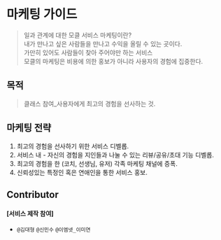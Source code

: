 # 마케팅 가이드
> 일과 관계에 대한 모클 서비스 마케팅이란?   
> 내가 만나고 싶은 사람들을 만나고 수익을 올릴 수 있는 곳이다.    
> 가만히 있어도 사람들이 찾아 주어야만 하는 서비스    
> 모클의 마케팅은 비용에 의한 홍보가 아니라 사용자의 경험에 집중한다.   

## 목적

> 클래스 참여_사용자에게 최고의 경험을 선사하는 것. 


## 마케팅 전략

1. 최고의 경험을 선사하기 위한 서비스 디벨롭. 
2. 서비스 내 - 자신의 경험을 지인들과 나눌 수 있는 리뷰/공유/초대 기능 디벨롭.
3. 최고의 경험을 한 (코치, 선생님, 유저) 각족 마케팅 채널에 증폭. 
4. 신뢰성있는 특정인 혹은 연애인을 통한 서비스 홍보. 


##  Contributor 

#### [서비스 제작 참여]

-  `@김대형` `@신민수` `@이엠넷_이미연`




